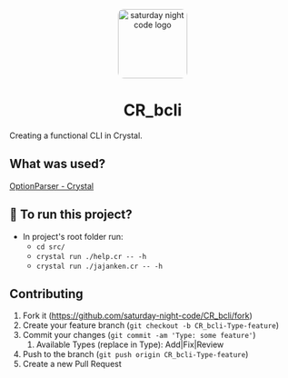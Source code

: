 <p align="center"><img src="https://avatars.githubusercontent.com/u/87999310" alt="saturday night code logo" width="122px" style="border-radius: 10px"/></p>

<h1 align="center">CR_bcli</h1>

Creating a functional CLI in Crystal.

## What was used?

[OptionParser - Crystal](https://crystal-lang.org/api/0.35.0/OptionParser.html)

## :runner: To run this project?

- In project's root folder run:
  - `cd src/`
  - `crystal run ./help.cr -- -h`
  - `crystal run ./jajanken.cr -- -h`

## Contributing

1. Fork it (<https://github.com/saturday-night-code/CR_bcli/fork>)
2. Create your feature branch (`git checkout -b CR_bcli-Type-feature`)
3. Commit your changes (`git commit -am 'Type: some feature'`)
   1. Available Types (replace in Type): Add|Fix|Review
4. Push to the branch (`git push origin CR_bcli-Type-feature`)
5. Create a new Pull Request
